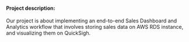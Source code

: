 #### Project description:

Our project is about implementing an end-to-end Sales Dashboard and Analytics workflow that involves storing sales data on AWS RDS instance, and visualizing them on QuickSigh.
